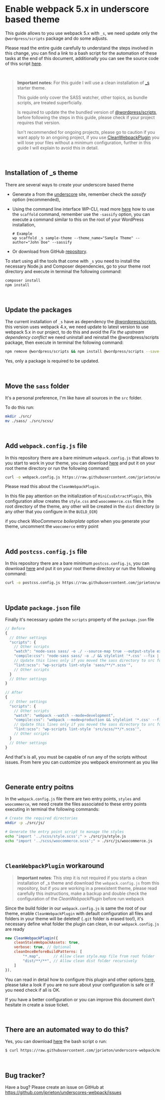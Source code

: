# Enable webpack 5.x in underscore based theme 

This guide allows to you use webpack 5.x with `_s`, we need update only the `@wordpress/scripts` package and do some adjusts. 

Please read the entire guide carefully to understand the steps involved in this change, you can find a link to a bash script for the automation of these tasks at the end of this document, additionally you can see the source code of this script [here](https://github.com/jprieton/underscore-webpack/blob/main/enable-webpack.sh).

<br>

> **Important notes:** For this guide I will use a clean installation of [_s](https://underscores.me/) starter theme.
>
> This guide only cover the SASS watcher, other topics, as bundle scripts, are treated superficially.
>
> Is required to update the the bundled version of [@wordpress/scripts](https://developer.wordpress.org/block-editor/reference-guides/packages/packages-scripts/), before following the steps in this guide, please check if your project requires that version. 
>
> Isn't recommended for ongoing projects, please go to caution if you want apply to an ongoing project, if you use [CleanWebpackPlugin](https://github.com/johnagan/clean-webpack-plugin) you will lose your files without a minimum configuration, further in this guide I will explain to avoid this in detail.

<br>

## Installation of _s theme

There are several ways to create your underscore based theme

- Generate a  from the [underscore](https://underscores.me/) site, remember check the *sassify* option (recommended),

- Using the command line interface WP-CLI, read more [here](https://developer.wordpress.org/cli/commands/scaffold/_s/) how to use the `scaffold` command, remember use the `-sassify` option, you can execute a command similar to this on the root of your WordPress installation,

  ```shell-script
  # Example
  wp scaffold _s sample-theme --theme_name="Sample Theme" --author="John Doe" --sassify
  ```
  
- Or download from GitHub [repository](https://github.com/automattic/_s).

To start using all the tools that come with `_s` you need to install the necessary Node.js and Composer dependencies, go to your theme root directory and execute in terminal the following command:

```bash
composer install
npm install
```

<br>


## Update the packages

The current installation of `_s` have as dependency the [@wordpress/scripts](https://developer.wordpress.org/block-editor/reference-guides/packages/packages-scripts/), this version uses webpack 4.x, we need update to latest version to use webpack 5.x in our project, to do this and avoid the *Fix the upstream dependency conflict* we need uninstall and reinstall the @wordpress/scripts package, then execute in terminal the following command:

```bash
npm remove @wordpress/scripts && npm install @wordpress/scripts --save-dev
```

Yes, only a package is required to be updated.

<br>

## Move the `sass` folder

It's a personal preference, I'm like have all sources in the `src` folder.

To do this run:

```bash
mkdir ./src/
mv ./sass/ ./src/scss/
```

<br>

## Add `webpack.config.js` file

In this repository there are a bare minimum `webpack.config.js` that allows to you start to work in your theme, you can download [here](https://raw.githubusercontent.com/jprieton/underscore-webpack/main/webpack.config.js) and put it on your root theme directory or run the following command:

```bash
curl -o webpack.config.js https://raw.githubusercontent.com/jprieton/underscores-webpack/main/webpack.config.js
```

Please read this about the `CleanWebpackPlugin`.

In this file pay attention on the initialization of `MiniCssExtractPlugin`, this configuration allow creates the `style.css` and `woocommerce.css` files in the root directory of the theme, any other will be created in the `dist` directory (o any other that you configure in the `BUILD_DIR`)

if you check *WooCommerce boilerplate* option when you generate your theme, uncomment the `woocomerce` entry point

<br>

## Add `postcss.config.js` file

In this repository there are a bare minimum `postcss.config.js`, you can download [here](https://raw.githubusercontent.com/jprieton/underscores-webpack/main/postcss.config.js) and put it on your root theme directory or run the following command:

```bash
curl -o postcss.config.js https://raw.githubusercontent.com/jprieton/underscores-webpack/main/postcss.config.js
```

<br>

## Update `package.json` file

Finally it's necessary update the `scripts` property of the `package.json` file

```js
// Before
{
  // Other settings
  "scripts": {
    // Other scripts
    "watch": "node-sass sass/ -o ./ --source-map true --output-style expanded --indent-type tab --indent-width 1 -w",
    "compile:css": "node-sass sass/ -o ./ && stylelint '*.css' --fix || true && stylelint '*.css' --fix",
    // Update this lines only if you moved the sass directory to src folder
 	"lint:scss": "wp-scripts lint-style 'sass/**/*.scss'",
    // Other scripts
  }
  // Other settings
}
    
// After
{
  // Other settings
  "scripts": {
    // Other scripts
    "watch": "webpack --watch --mode=development",
    "compile:css": "webpack --mode=production && stylelint '*.css' --fix || true && stylelint '*.css' --fix",
    // Update this lines only if you moved the sass directory to src folder
    "lint:scss": "wp-scripts lint-style 'src/scss/**/*.scss'",
    // Other scripts
  }
  // Other settings
}
```

And that's is all, you must be capable of run any of the scripts without issues. From here you can customize you webpack environment as you like 

<br>

## Generate entry poitns

In the `webpack.config.js` file there are two entry points, `styles` and `woocommerce`, we need create the files associated to these entry points executing in terminal the following commands:

```bash
# Create the required directories
mkdir -p ./src/js/

# Generate the entry point script to manage the styles
echo "import '../scss/style.scss';" > ./src/js/style.js
echo "import '../scss/woocommerce.scss';" > ./src/js/woocommerce.js
```

<br>

## `CleanWebpackPlugin` workaround 

> **Important notes**: This step it is not required if you starts a clean installation of _s theme and download the `webpack.config.js` from this repository, but if you are working in a preexistent theme, please read carefully this instructions, make a backup and double check the configuration of the *CleanWebpackPlugin* before run webpack

 Since the build folder in our `webpack.config.js` is same the root of our theme, enable `CleanWebpackPlugin` with default configuration all files and folders in your theme will be deleted! (`.git` folder is erased too!), it's necessary define what folder the plugin can clean, in our `webpack.config.js` are ready 

```js
new CleanWebpackPlugin({
    cleanStaleWebpackAssets: true,
    verbose: true, // Optional
    cleanOnceBeforeBuildPatterns: [
        "*.map",      // Allow clean style.map file from root folder
        "dist/**/**", // Allow clean dist folder recursively
    ]
}),
```

You can read in detail how to configure this plugin and other options [here](https://github.com/johnagan/clean-webpack-plugin), please take a look if you are no sure about your configuration is safe or if you need check if all is OK.

If you have a better configuration or you can improve this document don't hesitate in create a issue ticket.

<br>

## There are an automated way to do this?

Yes, you can download [here](https://raw.githubusercontent.com/jprieton/underscore-webpack/main/enable-webpack.sh) the bash script o run:

```bash
$ curl https://raw.githubusercontent.com/jprieton/underscore-webpack/main/enable-webpack.sh | bash
```

<br>

## Bug tracker?

Have a bug? Please create an issue on GitHub at https://github.com/jprieton/underscores-webpack/issues
